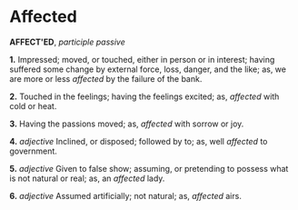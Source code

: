# Affected

**AFFECT'ED**, _participle passive_

**1.** Impressed; moved, or touched, either in person or in interest; having suffered some change by external force, loss, danger, and the like; as, we are more or less _affected_ by the failure of the bank.

**2.** Touched in the feelings; having the feelings excited; as, _affected_ with cold or heat.

**3.** Having the passions moved; as, _affected_ with sorrow or joy.

**4.** _adjective_ Inclined, or disposed; followed by to; as, well _affected_ to government.

**5.** _adjective_ Given to false show; assuming, or pretending to possess what is not natural or real; as, an _affected_ lady.

**6.** _adjective_ Assumed artificially; not natural; as, _affected_ airs.